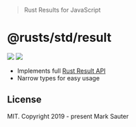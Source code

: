 > Rust Results for JavaScript

# @rusts/std/result

[![][ci-badge]][ci-url] [![][npm-badge]][npm-url]

* Implements full [Rust Result API](https://doc.rust-lang.org/std/result/enum.Result.html)
* Narrow types for easy usage

## License

MIT. Copyright 2019 - present Mark Sauter

[ci-badge]: https://img.shields.io/circleci/project/github/marksauter/rusts-std/master.svg?style=flat-square
[ci-url]: https://circleci.com/gh/marksauter/rusts-std

[npm-badge]: https://img.shields.io/npm/v/@rusts/std.svg?style=flat-square
[npm-url]: https://www.npmjs.com/package/@rusts/std

